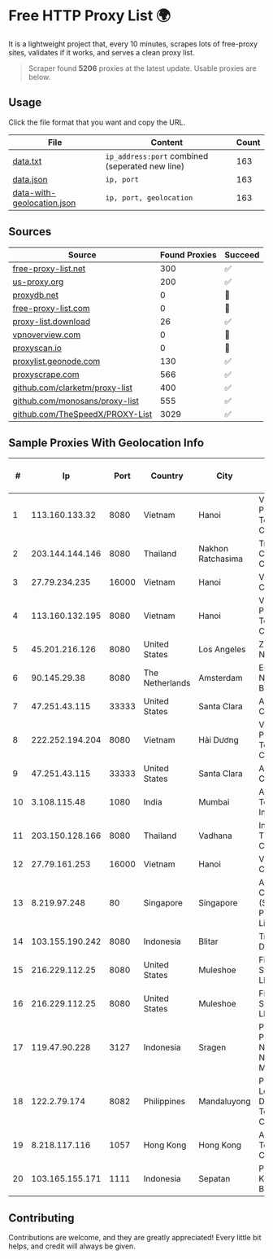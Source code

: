 
# Free HTTP Proxy List 🌍

It is a lightweight project that, every 10 minutes, scrapes lots of free-proxy sites, validates if it works, and serves a clean proxy list.


> Scraper found **5206** proxies at the latest update. Usable proxies are below.

## Usage

Click the file format that you want and copy the URL.


|File|Content|Count|
|----|-------|-----|
|[data.txt](https://raw.githubusercontent.com/themiralay/Proxy-List-World/master/data.txt)|`ip_address:port` combined (seperated new line)|163|
|[data.json](https://raw.githubusercontent.com/themiralay/Proxy-List-World/master/data.json)|`ip, port`|163|
|[data-with-geolocation.json](https://raw.githubusercontent.com/themiralay/Proxy-List-World/master/data-with-geolocation.json)|`ip, port, geolocation`|163|

## Sources

|Source|Found Proxies|Succeed|
|------|-------------|-------|
|[free-proxy-list.net](https://free-proxy-list.net)|300|✅|
|[us-proxy.org](https://www.us-proxy.org)|200|✅|
|[proxydb.net](http://proxydb.net)|0|🚫|
|[free-proxy-list.com](https://free-proxy-list.com/?page=&port=&type%5B%5D=http&type%5B%5D=https&up_time=0&search=Search)|0|🚫|
|[proxy-list.download](https://www.proxy-list.download/HTTP)|26|✅|
|[vpnoverview.com](https://vpnoverview.com/privacy/anonymous-browsing/free-proxy-servers)|0|🚫|
|[proxyscan.io](https://www.proxyscan.io)|0|🚫|
|[proxylist.geonode.com](https://proxylist.geonode.com/api/proxy-list?limit=300&page=1&sort_by=lastChecked&sort_type=desc&protocols=http,https)|130|✅|
|[proxyscrape.com](https://api.proxyscrape.com/v2/?request=displayproxies&protocol=http&timeout=10000&country=all&ssl=all&anonymity=all)|566|✅|
|[github.com/clarketm/proxy-list](https://raw.githubusercontent.com/clarketm/proxy-list/master/proxy-list-raw.txt)|400|✅|
|[github.com/monosans/proxy-list](https://raw.githubusercontent.com/monosans/proxy-list/main/proxies/http.txt)|555|✅|
|[github.com/TheSpeedX/PROXY-List](https://raw.githubusercontent.com/TheSpeedX/PROXY-List/master/http.txt)|3029|✅|


## Sample Proxies With Geolocation Info

|#|Ip|Port|Country|City|Internet Service Provider|
|-|--|----|-------|----|-------------------------|
|1|113.160.133.32|8080|Vietnam|Hanoi|VietNam Post and Telecom Corporation|
|2|203.144.144.146|8080|Thailand|Nakhon Ratchasima|True Internet Corporation CO. Ltd.|
|3|27.79.234.235|16000|Vietnam|Hanoi|Viettel Corporation|
|4|113.160.132.195|8080|Vietnam|Hanoi|VietNam Post and Telecom Corporation|
|5|45.201.216.126|8080|United States|Los Angeles|Zillion Network Inc.|
|6|90.145.29.38|8080|The Netherlands|Amsterdam|Eurofiber Nederland BV|
|7|47.251.43.115|33333|United States|Santa Clara|Alibaba Cloud LLC|
|8|222.252.194.204|8080|Vietnam|Hải Dương|VietNam Post and Telecom Corporation|
|9|47.251.43.115|33333|United States|Santa Clara|Alibaba Cloud LLC|
|10|3.108.115.48|1080|India|Mumbai|Amazon Technologies Inc.|
|11|203.150.128.166|8080|Thailand|Vadhana|Internet Thailand Company Ltd|
|12|27.79.161.253|16000|Vietnam|Hanoi|Viettel Corporation|
|13|8.219.97.248|80|Singapore|Singapore|Alibaba Cloud (Singapore) Private Limited|
|14|103.155.190.242|8080|Indonesia|Blitar|Trisula Media Data|
|15|216.229.112.25|8080|United States|Muleshoe|Five Area Systems, LLC|
|16|216.229.112.25|8080|United States|Muleshoe|Five Area Systems, LLC|
|17|119.47.90.228|3127|Indonesia|Sragen|PT. JAWA POS NATIONAL NETWORK MEDIALINK|
|18|122.2.79.174|8082|Philippines|Mandaluyong|Philippine Long Distance Telephone Co.|
|19|8.218.117.116|1057|Hong Kong|Hong Kong|Alibaba (US) Technology Co., Ltd.|
|20|103.165.155.171|1111|Indonesia|Sepatan|PT Jaringan Keluarga Bersama|



## Contributing

Contributions are welcome, and they are greatly appreciated! Every
little bit helps, and credit will always be given.

